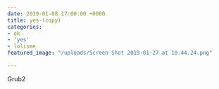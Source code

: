 ```yaml
---
date: 2019-01-08 17:00:00 +0000
title: yes-(copy)
categories:
- ok
- 'yes'
- lolisme
featured_image: "/uploads/Screen Shot 2019-01-27 at 10.44.24.png"

---
```

Grub2
